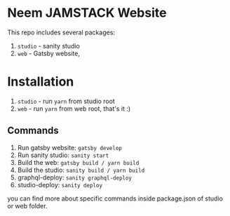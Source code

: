 # Neem JAMSTACK Website

This repo includes several packages:
1. `studio` - sanity studio
2. `web` - Gatsby website,

# Installation

1. `studio` - run `yarn` from studio root 
2. `web` - run `yarn` from web root, that's it :)

## Commands

1. Run gatsby website: `gatsby develop`
2. Run sanity studio: `sanity start`
3. Build the web: `gatsby build / yarn build`
4. Build the studio: `sanity build / yarn build`
5. graphql-deploy: `sanity graphql-deploy`
6. studio-deploy: `sanity deploy`

you can find more about specific commands inside package.json of studio or web folder.
